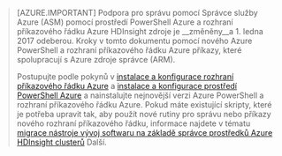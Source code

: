 > [AZURE.IMPORTANT] Podpora pro správu pomocí Správce služby Azure (ASM) pomocí prostředí PowerShell Azure a rozhraní příkazového řádku Azure HDInsight zdroje je __změněny__a 1. ledna 2017 odeberou. Kroky v tomto dokumentu pomocí nového Azure PowerShell a rozhraní příkazového řádku Azure příkazy, které spolupracují s Azure zdroje správce (ARM).
>
> Postupujte podle pokynů v [instalace a konfigurace rozhraní příkazového řádku Azure](../articles/xplat-cli-install.md) a [instalace a konfigurace prostředí PowerShell Azure](../articles/powershell-install-configure.md) a nainstalujte nejnovější verzi Azure PowerShell a rozhraní příkazového řádku Azure. Pokud máte existující skripty, které je potřeba upravit tak, aby použít nové rutiny pro správu nebo příkazy nového rozhraní příkazového řádku, informace najdete v tématu [migrace nástroje vývoj softwaru na základě správce prostředků Azure HDInsight clusterů](../articles/hdinsight/hdinsight-hadoop-development-using-azure-resource-manager.md) Další.


